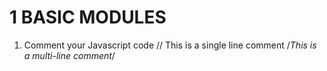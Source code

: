 # 1 BASIC MODULES

1. Comment your Javascript code
// This is a single line comment
/*This is a multi-line comment*/
